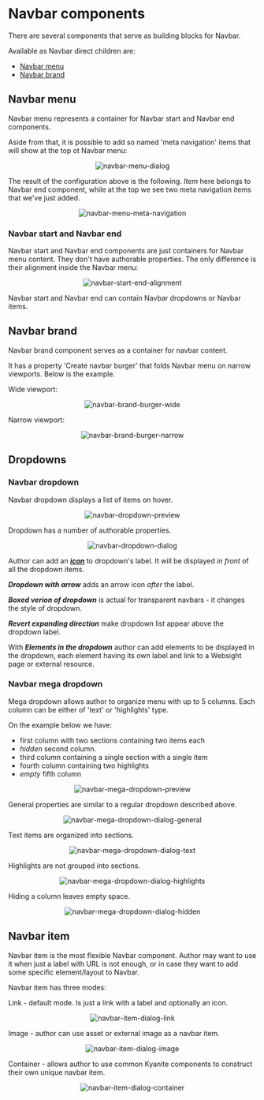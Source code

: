 # Navbar components

[//]: # (TODO add component groups info)

There are several components that serve as building blocks for Navbar.

Available as Navbar direct children are:

- <a href="#navbar-menu">Navbar menu</a>
- <a href="#navbar-brand">Navbar brand</a>

## <a id="navbar-menu">Navbar menu</a>

Navbar menu represents a container for Navbar start and Navbar end components.

Aside from that, it is possible to add so named 'meta navigation' items that will show at the top ot Navbar menu:

<p align="center" width="100%">
    <img class="image--with-border" src="./_images/navbar-menu/navbar-menu-dialog.png" alt="navbar-menu-dialog">
</p>

The result of the configuration above is the following. 
_Item_ here belongs to Navbar end component, while at the top we see two meta navigation items that we've just added.

<p align="center" width="100%">
    <img class="image--with-border" src="./_images/navbar-menu/navbar-menu-meta-navigation.png" alt="navbar-menu-meta-navigation">
</p>

### <a id="navbar-start">Navbar start</a> and <a id="navbar-end">Navbar end</a>

Navbar start and Navbar end components are just containers for Navbar menu content. 
They don't have authorable properties.
The only difference is their alignment inside the Navbar menu:

<p align="center" width="100%">
    <img class="image--with-border" src="./_images/navbar-menu/navbar-start-end-alignment.png" alt="navbar-start-end-alignment">
</p>

Navbar start and Navbar end can contain Navbar dropdowns or Navbar items.

## <a id="navbar-brand">Navbar brand</a>

Navbar brand component serves as a container for navbar content.

It has a property 'Create navbar burger' that folds Navbar menu on narrow viewports. 
Below is the example.

Wide viewport:

<p align="center" width="100%">
    <img class="image--with-border" src="./_images/navbar-brand/navbar-brand-burger-wide.png" alt="navbar-brand-burger-wide">
</p>

Narrow viewport: 

<p align="center" width="100%">
    <img class="image--with-border" src="./_images/navbar-brand/navbar-brand-burger-narrow.png" alt="navbar-brand-burger-narrow">
</p>

## <a id="navbar-dropdowns">Dropdowns</a>

### <a id="navbar-dropdown">Navbar dropdown</a>

Navbar dropdown displays a list of items on hover.

<p align="center" width="100%">
    <img class="image--with-border" src="./_images/navbar-dropdown/navbar-dropdown-preview.png" alt="navbar-dropdown-preview">
</p>

Dropdown has a number of authorable properties.

<p align="center" width="100%">
    <img class="image--with-border" src="./_images/navbar-dropdown/navbar-dropdown-dialog.png" alt="navbar-dropdown-dialog">
</p>

Author can add an <a href="../../icon">_**icon**_</a> to dropdown's label. It will be displayed _in front_ of all the dropdown items.

_**Dropdown with arrow**_ adds an arrow icon _after_ the label.

_**Boxed verion of dropdown**_ is actual for transparent navbars - it changes the style of dropdown.

_**Revert expanding direction**_ make dropdown list appear above the dropdown label.

With _**Elements in the dropdown**_ author can add elements to be displayed in the dropdown,
each element having its own label and link to a Websight page or external resource.

### <a id="navbar-mega-dropdown">Navbar mega dropdown</a>

Mega dropdown allows author to organize menu with up to 5 columns.
Each column can be either of 'text' or 'highlights' type.

On the example below we have:

  - first column with two sections containing two items each
  - _hidden_ second column.
  - third column containing a single section with a single item
  - fourth column containing two highlights
  - _empty_ fifth column

<p align="center" width="100%">
    <img class="image--with-border" src="./_images/navbar-mega-dropdown/navbar-mega-dropdown-preview.png" alt="navbar-mega-dropdown-preview">
</p>

General properties are similar to a regular dropdown described above.

<p align="center" width="100%">
    <img class="image--with-border" src="./_images/navbar-mega-dropdown/navbar-mega-dropdown-dialog-general.png" alt="navbar-mega-dropdown-dialog-general">
</p>


Text items are organized into sections.

<p align="center" width="100%">
    <img class="image--with-border" src="./_images/navbar-mega-dropdown/navbar-mega-dropdown-dialog-text.png" alt="navbar-mega-dropdown-dialog-text">
</p>

Highlights are not grouped into sections.

<p align="center" width="100%">
    <img class="image--with-border" src="./_images/navbar-mega-dropdown/navbar-mega-dropdown-dialog-highlights.png" alt="navbar-mega-dropdown-dialog-highlights">
</p>

Hiding a column leaves empty space.

<p align="center" width="100%">
    <img class="image--with-border" src="./_images/navbar-mega-dropdown/navbar-mega-dropdown-dialog-hidden.png" alt="navbar-mega-dropdown-dialog-hidden">
</p>

## <a id="navbar-item">Navbar item</a>

Navbar item is the most flexible Navbar component. 
Author may want to use it when just a label with URL is not enough, or in case they want to add some specific element/layout to Navbar.

Navbar item has three modes:

Link - default mode. Is just a link with a label and optionally an icon.

<p align="center" width="100%">
    <img class="image--with-border" src="./_images/navbar-item/navbar-item-dialog-link.png" alt="navbar-item-dialog-link">
</p>

Image - author can use asset or external image as a navbar item. 

<p align="center" width="100%">
    <img class="image--with-border" src="./_images/navbar-item/navbar-item-dialog-image.png" alt="navbar-item-dialog-image">
</p>

Container - allows author to use common Kyanite components to construct their own unique navbar item.

<p align="center" width="100%">
    <img class="image--with-border" src="./_images/navbar-item/navbar-item-dialog-container.png" alt="navbar-item-dialog-container">
</p>

